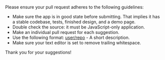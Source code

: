 Please ensure your pull request adheres to the following guidelines:
- Make sure the app is in good state before submitting. That implies it has a stable codebase, tests, finished design, and a demo page.
- Double check the source: it must be JavaScript-only application.
- Make an individual pull request for each suggestion.
- Use the following format: [user/repo](link) - A short description.
- Make sure your text editor is set to remove trailing whitespace.

Thank you for your suggestions!
